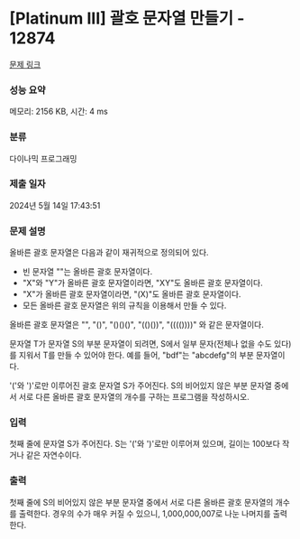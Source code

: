 # [Platinum III] 괄호 문자열 만들기 - 12874 

[문제 링크](https://www.acmicpc.net/problem/12874) 

### 성능 요약

메모리: 2156 KB, 시간: 4 ms

### 분류

다이나믹 프로그래밍

### 제출 일자

2024년 5월 14일 17:43:51

### 문제 설명

<p>올바른 괄호 문자열은 다음과 같이 재귀적으로 정의되어 있다.</p>

<ul>
	<li>빈 문자열 ""는 올바른 괄호 문자열이다.</li>
	<li>"X"와 "Y"가 올바른 괄호 문자열이라면, "XY"도 올바른 괄호 문자열이다.</li>
	<li>"X"가 올바른 괄호 문자열이라면, "(X)"도 올바른 괄호 문자열이다.</li>
	<li>모든 올바른 괄호 문자열은 위의 규칙을 이용해서 만들 수 있다.</li>
</ul>

<p>올바른 괄호 문자열은 "", "()", "()()()", "(()())", "(((())))" 와 같은 문자열이다.</p>

<p>문자열 T가 문자열 S의 부분 문자열이 되려면, S에서 일부 문자(전체나 없을 수도 있다)를 지워서 T를 만들 수 있어야 한다. 예를 들어, "bdf"는 "abcdefg"의 부분 문자열이다.</p>

<p>'('와 ')'로만 이루어진 괄호 문자열 S가 주어진다. S의 비어있지 않은 부분 문자열 중에서 서로 다른 올바른 괄호 문자열의 개수를 구하는 프로그램을 작성하시오.</p>

### 입력 

 <p>첫째 줄에 문자열 S가 주어진다. S는 '('와 ')'로만 이루어져 있으며, 길이는 100보다 작거나 같은 자연수이다.</p>

### 출력 

 <p>첫째 줄에 S의 비어있지 않은 부분 문자열 중에서 서로 다른 올바른 괄호 문자열의 개수를 출력한다. 경우의 수가 매우 커질 수 있으니, 1,000,000,007로 나눈 나머지를 출력한다.</p>

